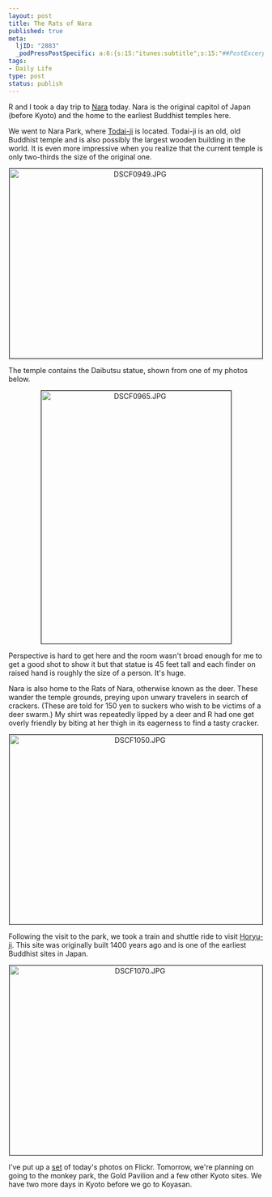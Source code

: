 ```yaml
--- 
layout: post
title: The Rats of Nara
published: true
meta: 
  ljID: "2883"
  _podPressPostSpecific: a:6:{s:15:"itunes:subtitle";s:15:"##PostExcerpt##";s:14:"itunes:summary";s:15:"##PostExcerpt##";s:15:"itunes:keywords";s:17:"##WordPressCats##";s:13:"itunes:author";s:10:"##Global##";s:15:"itunes:explicit";s:7:"Default";s:12:"itunes:block";s:7:"Default";}
tags: 
- Daily Life
type: post
status: publish
---
```

R and I took a day trip to <a href="http://en.wikipedia.org/wiki/Nara,_Nara">Nara</a> today. Nara is the original capitol of Japan (before Kyoto) and the home to the earliest Buddhist temples here. <lj-cut text="Read the Rest...">

We went to Nara Park, where <a href="http://en.wikipedia.org/wiki/T%C5%8Ddai-ji">Todai-ji</a> is located. Todai-ji is an old, old Buddhist temple and is also possibly the largest wooden building in the world. It is even more impressive when you realize that the current temple is only two-thirds the size of the original one.
<p style="text-align: center"><a href="http://www.flickr.com/photos/albill/1467065209/" title="Photo Sharing">
<img src="http://farm2.static.flickr.com/1336/1467065209_3e1f1e01ec.jpg" alt="DSCF0949.JPG" border="1" height="375" width="500" /></a></p>
The temple contains the Daibutsu statue, shown from one of my photos below.
<p style="text-align: center"><a href="http://www.flickr.com/photos/albill/1467074587/" title="Photo Sharing"><img src="http://farm2.static.flickr.com/1387/1467074587_4835c0f02f.jpg" alt="DSCF0965.JPG" border="1" height="500" width="375" /></a></p>
Perspective is hard to get here and the room wasn't broad enough for me to get a good shot to show it but that statue is 45 feet tall and each finder on raised hand is roughly the size of a person. It's huge.

Nara is also home to the Rats of Nara, otherwise known as the deer. These wander the temple grounds, preying upon unwary travelers in search of crackers. (These are told for 150 yen to suckers who wish to be victims of a deer swarm.) My shirt was repeatedly lipped by a deer and R had one get overly friendly by biting at her thigh in its eagerness to find a tasty cracker.
<p style="text-align: center"><a href="http://www.flickr.com/photos/albill/1467975904/" title="Photo Sharing"><img src="http://farm2.static.flickr.com/1186/1467975904_8c4834474e.jpg" alt="DSCF1050.JPG" border="1" height="375" width="500" /></a></p>
Following the visit to the park, we took a train and shuttle ride to visit <a href="http://en.wikipedia.org/wiki/H%C5%8Dry%C5%AB-ji">Horyu-ji</a>. This site was originally built 1400 years ago and is one of the earliest Buddhist sites in Japan.
<p style="text-align: center"><a href="http://www.flickr.com/photos/albill/1467132457/" title="Photo Sharing"><img src="http://farm2.static.flickr.com/1424/1467132457_b9003e6450.jpg" alt="DSCF1070.JPG" border="1" height="375" width="500" /></a></p>
I've put up a <a href="http://www.flickr.com/photos/albill/sets/72157602225475189/">set</a> of today's photos on Flickr. Tomorrow, we're planning on going to the monkey park, the Gold Pavilion and a few other Kyoto sites. We have two more days in Kyoto before we go to Koyasan.
